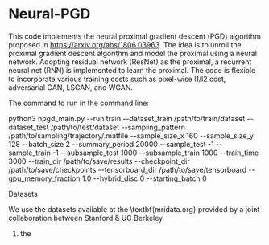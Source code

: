 # Neural-PGD
This code implements the neural proximal gradient descent (PGD) algorithm proposed in https://arxiv.org/abs/1806.03963. The idea is to unroll the proximal gradient descent algorithm and model the proximal using a neural network. Adopting residual network (ResNet) as the proximal, a recurrent neural net (RNN) is implemented to learn the proximal. The code is flexible to incorporate various training costs such as pixel-wise l1/l2 cost, adversarial GAN, LSGAN, and WGAN. 

The command to run in the command line:

python3 npgd_main.py
--run train
--dataset_train /path/to/train/dataset
--dataset_test /path/to/test/dataset
--sampling_pattern /path/to/sampling/trajectory/.matfile
--sample_size_x 160
--sample_size_y 128
--batch_size 2
--summary_period 20000
--sample_test -1
--sample_train -1
--subsample_test 1000
--subsample_train 1000 
--train_time 3000
--train_dir /path/to/save/results 
--checkpoint_dir /path/to/save/checkpoints
--tensorboard_dir /path/to/save/tensorboard
--gpu_memory_fraction 1.0
--hybrid_disc 0
--starting_batch 0


Datasets

We use the datasets available at the \textbf{mridata.org} provided by a joint collaboration between Stanford & UC Berkeley

1) the 
